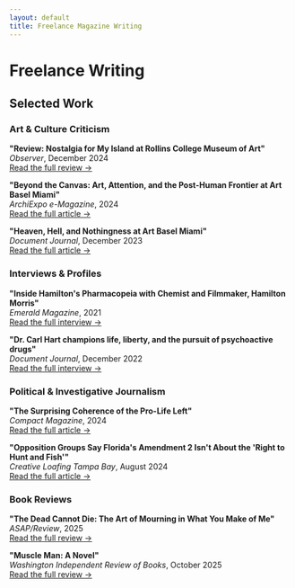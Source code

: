 ```yaml
---
layout: default
title: Freelance Magazine Writing
---
```

# Freelance Writing

## Selected Work

### Art & Culture Criticism

**"Review: Nostalgia for My Island at Rollins College Museum of Art"**  
*Observer*, December 2024  
[Read the full review →](https://observer.com/2024/12/review-nostalgia-for-my-island-rollins-college-museum-of-art/)

**"Beyond the Canvas: Art, Attention, and the Post-Human Frontier at Art Basel Miami"**  
*ArchiExpo e-Magazine*, 2024  
[Read the full article →](https://emag.archiexpo.com/beyond-the-canvas-art-attention-and-the-post-human-frontier-at-art-basel-miami/)

**"Heaven, Hell, and Nothingness at Art Basel Miami"**  
*Document Journal*, December 2023  
[Read the full article →](https://www.documentjournal.com/2023/12/art-basel-miami-dispatch-zizek/)

### Interviews & Profiles

**"Inside Hamilton's Pharmacopeia with Chemist and Filmmaker, Hamilton Morris"**  
*Emerald Magazine*, 2021  
[Read the full interview →](https://theemeraldmagazine.com/inside-hamiltons-pharmacopeia-with-chemist-and-filmmaker-hamilton-morris/)

**"Dr. Carl Hart champions life, liberty, and the pursuit of psychoactive drugs"**  
*Document Journal*, December 2022  
[Read the full interview →](https://www.documentjournal.com/2022/12/doctor-carl-hart-drug-use-for-grown-ups-columbia-professor-freedom-politics-psychadelic-exceptionalism/)

### Political & Investigative Journalism

**"The Surprising Coherence of the Pro-Life Left"**  
*Compact Magazine*, 2024  
[Read the full article →](https://www.compactmag.com/article/the-surprising-coherence-of-the-pro-life-left/)

**"Opposition Groups Say Florida's Amendment 2 Isn't About the 'Right to Hunt and Fish'"**  
*Creative Loafing Tampa Bay*, August 2024  
[Read the full article →](https://www.cltampa.com/news/opposition-groups-say-floridas-amendment-2-isnt-about-the-right-to-hunt-and-fish-18333800/)

### Book Reviews

**"The Dead Cannot Die: The Art of Mourning in What You Make of Me"**  
*ASAP/Review*, 2025  
[Read the full review →](https://asapjournal.com/review/the-dead-cannot-die-the-art-of-mourning-in-what-you-make-of-me/)

**"Muscle Man: A Novel"**  
*Washington Independent Review of Books*, October 2025  
[Read the full review →](https://www.washingtonindependentreviewofbooks.com/bookreview/muscle-man-a-novel)
